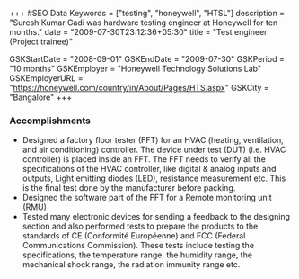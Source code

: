 +++
#SEO Data
Keywords = ["testing", "honeywell", "HTSL"]
description = "Suresh Kumar Gadi was hardware testing engineer at Honeywell for ten months."
date = "2009-07-30T23:12:36+05:30"
title = "Test engineer (Project trainee)"

GSKStartDate = "2008-09-01"
GSKEndDate = "2009-07-30"
GSKPeriod = "10 months"
GSKEmployer = "Honeywell Technology Solutions Lab"
GSKEmployerURL = "https://honeywell.com/country/in/About/Pages/HTS.aspx"
GSKCity = "Bangalore"
+++
### Accomplishments
* Designed a factory floor tester (FFT) for an HVAC (heating, ventilation, and air conditioning) controller. The device under test (DUT) (i.e. HVAC controller) is placed inside an FFT. The FFT needs to verify all the specifications of the HVAC controller, like digital & analog inputs and outputs, Light emitting diodes (LED), resistance measurement etc. This is the final test done by the manufacturer before packing.
* Designed the software part of the FFT for a Remote monitoring unit (RMU)
* Tested many electronic devices for sending a feedback to the designing section and also performed tests to prepare the products to the standards of CE (Conformité Européenne) and FCC (Federal Communications Commission). These tests include testing the specifications, the temperature range, the humidity range, the mechanical shock range, the radiation immunity range etc.
